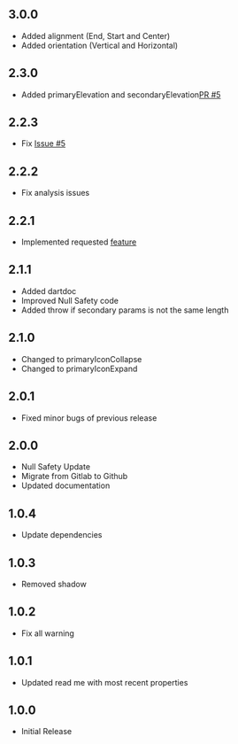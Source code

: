 ## 3.0.0

- Added alignment (End, Start and Center)
- Added orientation (Vertical and Horizontal)

## 2.3.0

- Added primaryElevation and secondaryElevation[PR #5](https://github.com/lcsvcn/speed_dial_fab/pull/5)

## 2.2.3

- Fix [Issue #5](https://github.com/lcsvcn/speed_dial_fab/issues/4)

## 2.2.2

- Fix analysis issues

## 2.2.1

- Implemented requested [feature](https://github.com/lcsvcn/speed_dial_fab/issues/1)

## 2.1.1

- Added dartdoc
- Improved Null Safety code
- Added throw if secondary params is not the same length

## 2.1.0

- Changed to primaryIconCollapse
- Changed to primaryIconExpand

## 2.0.1

- Fixed minor bugs of previous release

## 2.0.0

- Null Safety Update
- Migrate from Gitlab to Github
- Updated documentation

## 1.0.4

- Update dependencies

## 1.0.3

- Removed shadow

## 1.0.2

- Fix all warning

## 1.0.1

- Updated read me with most recent properties

## 1.0.0

- Initial Release
